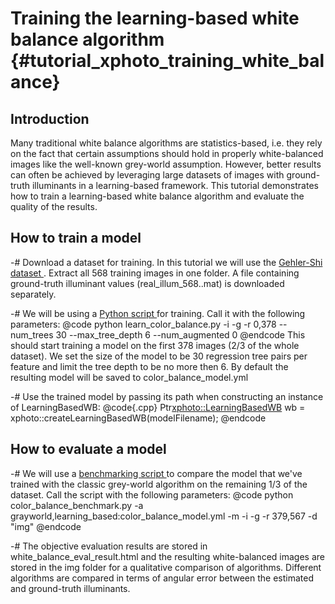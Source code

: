 Training the learning-based white balance algorithm {#tutorial_xphoto_training_white_balance}
===================================================

Introduction
------------

Many traditional white balance algorithms are statistics-based, i.e. they rely on the fact that certain assumptions should hold in properly white-balanced images
like the well-known grey-world assumption. However, better results can often be achieved by leveraging large datasets of images with ground-truth
illuminants in a learning-based framework. This tutorial demonstrates how to train a learning-based white balance algorithm and evaluate the quality of the results.


How to train a model
--------------------

-#  Download a dataset for training. In this tutorial we will use the [Gehler-Shi dataset ](http://www.cs.sfu.ca/~colour/data/shi_gehler/). Extract all 568 training images
    in one folder. A file containing ground-truth illuminant values (real_illum_568..mat) is downloaded separately.

-#  We will be using a [Python script ](https://github.com/opencv/opencv_contrib/tree/master/modules/xphoto/samples/learn_color_balance.py) for training.
    Call it with the following parameters:
    @code
        python learn_color_balance.py -i <path to the folder with training images> -g <path to real_illum_568..mat> -r 0,378 --num_trees 30 --max_tree_depth 6 --num_augmented 0
    @endcode
    This should start training a model on the first 378 images (2/3 of the whole dataset). We set the size of the model to be 30 regression tree pairs per feature and limit
    the tree depth to be no more then 6. By default the resulting model will be saved to color_balance_model.yml

-#  Use the trained model by passing its path when constructing an instance of LearningBasedWB:
    @code{.cpp}
    Ptr<xphoto::LearningBasedWB> wb = xphoto::createLearningBasedWB(modelFilename);
    @endcode


How to evaluate a model
----------------------

-#  We will use a [benchmarking script ](https://github.com/opencv/opencv_contrib/tree/master/modules/xphoto/samples/color_balance_benchmark.py) to compare
    the model that we've trained with the classic grey-world algorithm on the remaining 1/3 of the dataset. Call the script with the following parameters:
    @code
        python color_balance_benchmark.py -a grayworld,learning_based:color_balance_model.yml -m <full path to folder containing the model> -i <path to the folder with training images> -g <path to real_illum_568..mat> -r 379,567 -d "img"
    @endcode

-# The objective evaluation results are stored in white_balance_eval_result.html and the resulting white-balanced images are stored in the img folder for a qualitative
   comparison of algorithms. Different algorithms are compared in terms of angular error between the estimated and ground-truth illuminants.
